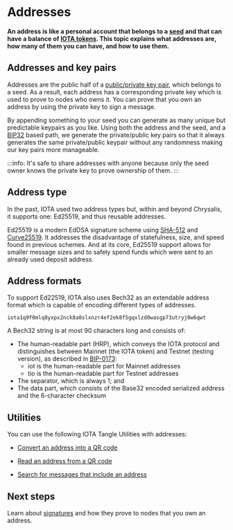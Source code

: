 # Addresses

**An address is like a personal account that belongs to a [seed](../accounts/seeds.md) and that can have a balance of [IOTA tokens](../the-tangle/genesis.md). This topic explains what addresses are, how many of them you can have, and how to use them.**



## Addresses and key pairs

Addresses are the public half of a [public/private key pair](https://en.wikipedia.org/wiki/Public-key_cryptography), which belongs to a seed. As a result, each address has a corresponding private key which is used to prove to nodes who owns it. You can prove that you own an address by using the private key to sign a message.

By appending something to your seed you can generate as many unique but predictable keypairs as you like. Using both the address and the seed, and a [BIP32](https://wiki.trezor.io/Address_path_(BIP32)) based path, we generate the private/public key pairs so that it always generates the same private/public keypair without any randomness making our key pairs more manageable.

:::info:
It's safe to share addresses with anyone because only the seed owner knows the private key to prove ownership of them.
:::

## Address type

In the past, IOTA used two address types but, within and beyond Chrysalis, it supports one: Ed25519, and thus reusable addresses.

Ed25519 is a modern EdDSA signature scheme using [SHA-512](https://en.wikipedia.org/wiki/SHA-512) and [Curve25519](https://en.wikipedia.org/wiki/Curve25519). It addresses the disadvantage of statefulness, size, and speed found in previous schemes. And at its core, Ed25519 support allows for smaller message sizes and to safely spend funds which were sent to an already used deposit address. 

## Address formats

To support Ed22519, IOTA also uses Bech32 as an extendable address format which is capable of encoding different types of addresses.

```
iota1q9f0mlq8yxpx2nck8a0slxnzr4ef2ek8f5gqxlzd0wasgp73utryj0w6qwt
```

A Bech32 string is at most 90 characters long and consists of:

- The human-readable part (HRP), which conveys the IOTA protocol and distinguishes between Mainnet (the IOTA token) and Testnet (testing version), as described in [BIP-0173](https://github.com/bitcoin/bips/blob/master/bip-0173.mediawiki):
  - iot is the human-readable part for Mainnet addresses
  - tio is the human-readable part for Testnet addresses
- The separator, which is always 1; and
- The data part, which consists of the Base32 encoded serialized address and the 6-character checksum

## Utilities

You can use the following IOTA Tangle Utilities with addresses:

- [Convert an address into a QR code](https://utils.iota.org/qr-create)

- [Read an address from a QR code](https://utils.iota.org/qr-scan)

- [Search for messages that include an address](https://utils.iota.org/)

## Next steps

Learn about [signatures](../accounts/signatures.md) and how they prove to nodes that you own an address.

